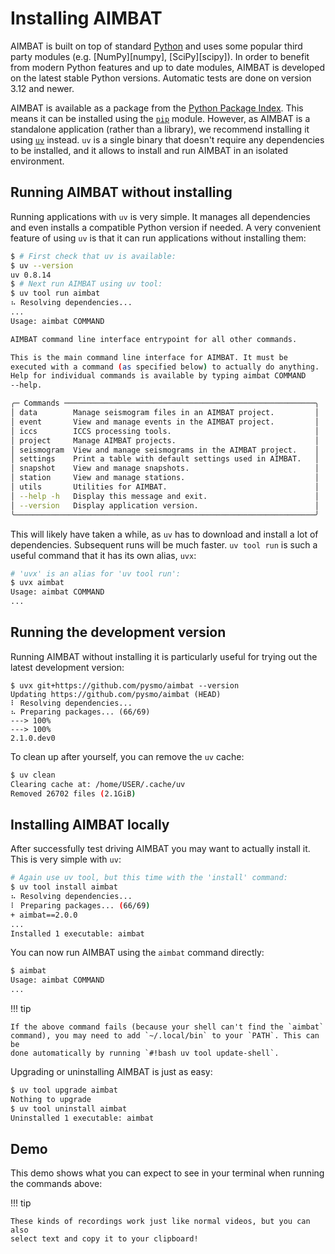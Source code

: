 # Installing AIMBAT

AIMBAT is built on top of standard [Python](https://www.python.org) and uses
some popular third party modules (e.g. [NumPy][numpy], [SciPy][scipy]). In
order to benefit from modern Python features and up to date modules, AIMBAT is
developed on the latest stable Python versions. Automatic tests are done on
version 3.12 and newer.

AIMBAT is available as a package from the
[Python Package Index](https://pypi.org/project/aimbat/). This means it can be
installed using the [`pip`](https://pip.pypa.io/en/stable/) module. However, as
AIMBAT is a standalone application (rather than a library), we recommend
installing it using [`uv`](https://docs.astral.sh/uv/) instead. `uv` is a
single binary that doesn't require any dependencies to be installed, and it
allows to install and run AIMBAT in an isolated environment.

## Running AIMBAT without installing

Running applications with `uv` is very simple. It manages all dependencies and
even installs a compatible Python version if needed. A very convenient feature
of using `uv` is that it can run applications without installing them:

```bash
$ # First check that uv is available:
$ uv --version
uv 0.8.14
$ # Next run AIMBAT using uv tool:
$ uv tool run aimbat
⠦ Resolving dependencies...
...
Usage: aimbat COMMAND

AIMBAT command line interface entrypoint for all other commands.

This is the main command line interface for AIMBAT. It must be
executed with a command (as specified below) to actually do anything.
Help for individual commands is available by typing aimbat COMMAND
--help.

╭─ Commands ────────────────────────────────────────────────────────╮
│ data        Manage seismogram files in an AIMBAT project.         │
│ event       View and manage events in the AIMBAT project.         │
│ iccs        ICCS processing tools.                                │
│ project     Manage AIMBAT projects.                               │
│ seismogram  View and manage seismograms in the AIMBAT project.    │
│ settings    Print a table with default settings used in AIMBAT.   │
│ snapshot    View and manage snapshots.                            │
│ station     View and manage stations.                             │
│ utils       Utilities for AIMBAT.                                 │
│ --help -h   Display this message and exit.                        │
│ --version   Display application version.                          │
╰───────────────────────────────────────────────────────────────────╯
```

This will likely have taken a while, as `uv` has to download and install a lot
of dependencies. Subsequent runs will be much faster. `uv tool run` is such a
useful command that it has its own alias, `uvx`:

```bash
# 'uvx' is an alias for 'uv tool run':
$ uvx aimbat
Usage: aimbat COMMAND
...
```

## Running the development version

Running AIMBAT without installing it is particularly useful for trying out the
latest development version:

```
$ uvx git+https://github.com/pysmo/aimbat --version
Updating https://github.com/pysmo/aimbat (HEAD)
⠇ Resolving dependencies...
⠦ Preparing packages... (66/69)
---> 100%
---> 100%
2.1.0.dev0
```

To clean up after yourself, you can remove the `uv` cache:

```bash
$ uv clean
Clearing cache at: /home/USER/.cache/uv
Removed 26702 files (2.1GiB)
```

## Installing AIMBAT locally

After successfully test driving AIMBAT you may want to actually install it.
This is very simple with `uv`:

```bash
# Again use uv tool, but this time with the 'install' command:
$ uv tool install aimbat
⠦ Resolving dependencies...
⠇ Preparing packages... (66/69)
+ aimbat==2.0.0
...
Installed 1 executable: aimbat
```

You can now run AIMBAT using the `aimbat` command directly:

```bash
$ aimbat
Usage: aimbat COMMAND
...
```

!!! tip

    If the above command fails (because your shell can't find the `aimbat`
    command), you may need to add `~/.local/bin` to your `PATH`. This can be
    done automatically by running `#!bash uv tool update-shell`.

Upgrading or uninstalling AIMBAT is just as easy:

```bash
$ uv tool upgrade aimbat
Nothing to upgrade
$ uv tool uninstall aimbat
Uninstalled 1 executable: aimbat
```

## Demo

This demo shows what you can expect to see in your terminal when running
the commands above:

<div id="asciinema-installation-demo" style="z-index: 1; position: relative; "></div>

<script>
  window.onload = function(){
    const player = AsciinemaPlayer.create('../../images/asciinema/install-with-uv.cast', document.getElementById('asciinema-installation-demo'),
{poster: 'npt:0:18', idleTimeLimit: 2,   markers: [
    [3, 'Intro'],
    [5, 'Foo'],
    [9, 'Bar'],
  ] });

}
</script>

!!! tip

    These kinds of recordings work just like normal videos, but you can also
    select text and copy it to your clipboard!
